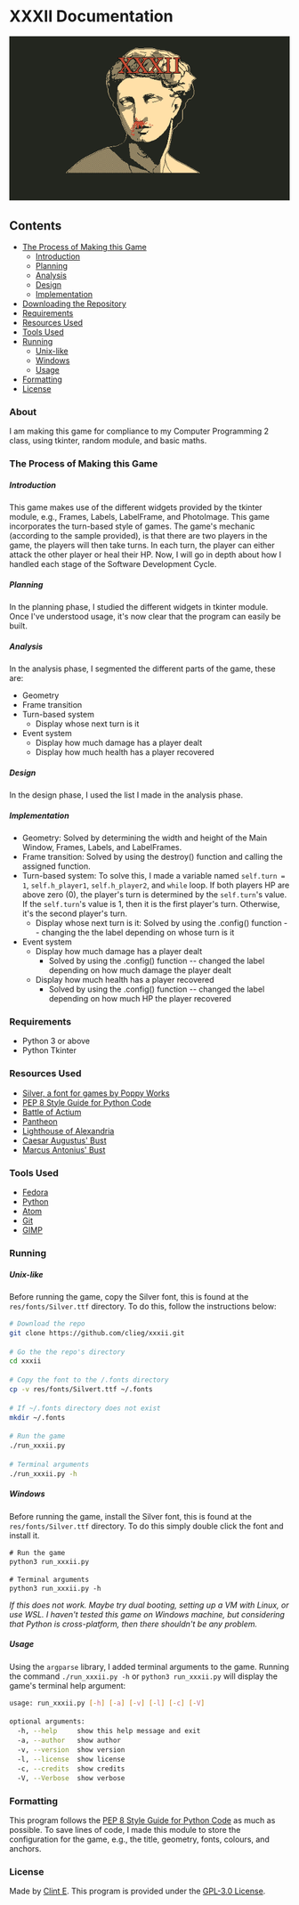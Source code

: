 # XXXII Documentation
![screenshot](res/cover.png)

## Contents
* [The Process of Making this Game](#the-process-of-making-this-game)
    * [Introduction](#ntroduction)
    * [Planning](#planning)
    * [Analysis](#analysis)
    * [Design](#design)
    * [Implementation](#mplementation)
* [Downloading the Repository](#downloading-the-repository)
* [Requirements](#requirements)
* [Resources Used](#resources-used)
* [Tools Used](#tools-used)
* [Running](#running)
    * [Unix-like](#unix-like)
    * [Windows](#windows)
    * [Usage](#usage)
* [Formatting](#formatting)
* [License](#license)

### About
I am making this game for compliance to my Computer Programming 2 class, using tkinter, random module, and basic maths.


### The Process of Making this Game
##### Introduction
This game makes use of the different widgets provided by the tkinter module, e.g., Frames, Labels, LabelFrame, and PhotoImage. This game incorporates the turn-based style of games.
The game's mechanic (according to the sample provided), is that there are two players in the game, the players will then take turns. In each turn, the player can either attack the other player or heal their HP.
Now, I will go in depth about how I handled each stage of the Software Development Cycle.


##### Planning
In the planning phase, I studied the different widgets in tkinter module. Once I've understood usage, it's now clear that the program can easily be built.


##### Analysis
In the analysis phase, I segmented the different parts of the game, these are:
* Geometry
* Frame transition
* Turn-based system
    * Display whose next turn is it
* Event system 
    * Display how much damage has a player dealt
    * Display how much health has a player recovered


##### Design
In the design phase, I used the list I made in the analysis phase.


##### Implementation
* Geometry: Solved by determining the width and height of the Main Window, Frames, Labels, and LabelFrames.
* Frame transition: Solved by using the destroy() function and calling the assigned function.
* Turn-based system: To solve this, I made a variable named `self.turn = 1`, `self.h_player1`, `self.h_player2`, and `while` loop. If both players HP are above zero (0), the player's turn is determined by the `self.turn`'s value. If the `self.turn`'s value is 1, then it is the first player's turn. Otherwise, it's the second player's turn.
    * Display whose next turn is it: Solved by using the .config() function -- changing the the label depending on whose turn is it
* Event system
    * Display how much damage has a player dealt
        * Solved by using the .config() function -- changed the label depending on how much damage the player dealt
    * Display how much health has a player recovered
        * Solved by using the .config() function -- changed the label depending on how much HP the player recovered


### Requirements
* Python 3 or above
* Python Tkinter


### Resources Used
* [Silver, a font for games by Poppy Works](https://poppyworks.itch.io/silver)
* [PEP 8 Style Guide for Python Code](https://python.org/dev/peps/pep-0008)
* [Battle of Actium](https://en.wikipedia.org/wiki/Battle_of_Actium)
* [Pantheon](https://en.wikipedia.org/wiki/Pantheon,_Rome)
* [Lighthouse of Alexandria](https://en.wikipedia.org/wiki/Alexandria_lighthouse)
* [Caesar Augustus' Bust](https://upload.wikimedia.org/wikipedia/commons/0/0b/Augustus_Bevilacqua_Glyptothek_Munich_317.jpg)
* [Marcus Antonius' Bust](https://upload.wikimedia.org/wikipedia/commons/2/21/Marcus_Antonius_marble_bust_in_the_Vatican_Museums.jpg)


### Tools Used
* [Fedora](https://getfedora.org)
* [Python](https://python.org)
* [Atom](https://atom.io)
* [Git](https://git-scm.com)
* [GIMP](https://gimp.org)


### Running
##### Unix-like
Before running the game, copy the Silver font, this is found at the `res/fonts/Silver.ttf` directory. To do this, follow the instructions below:
```bash
# Download the repo
git clone https://github.com/clieg/xxxii.git

# Go the the repo's directory
cd xxxii

# Copy the font to the /.fonts directory
cp -v res/fonts/Silvert.ttf ~/.fonts

# If ~/.fonts directory does not exist
mkdir ~/.fonts

# Run the game
./run_xxxii.py

# Terminal arguments
./run_xxxii.py -h
```


##### Windows
Before running the game, install the Silver font, this is found at the `res/fonts/Silver.ttf` directory. To do this simply double click the font and install it.
```shell
# Run the game
python3 run_xxxii.py

# Terminal arguments
python3 run_xxxii.py -h
```
*If this does not work. Maybe try dual booting, setting up a VM with Linux, or use WSL. I haven't tested this game on Windows machine, but considering that Python is cross-platform, then there shouldn't be any problem.*


##### Usage
Using the `argparse` library, I added terminal arguments to the game. Running the command `./run_xxxii.py -h` or `python3 run_xxxii.py` will display the game's terminal help argument:
```bash
usage: run_xxxii.py [-h] [-a] [-v] [-l] [-c] [-V]

optional arguments:
  -h, --help     show this help message and exit
  -a, --author   show author
  -v, --version  show version
  -l, --license  show license
  -c, --credits  show credits
  -V, --Verbose  show verbose
```


### Formatting
This program follows the [PEP 8 Style Guide for Python Code](https://python.org/dev/peps/pep-0008) as much as possible.
To save lines of code, I made this module to store the configuration for the game, e.g., the title, geometry, fonts, colours, and anchors.


### License
Made by [Clint E](https://github.com/clieg). This program is provided under the [GPL-3.0 License](https://github.com/clieg/xxxii/blob/master/LICENSE).